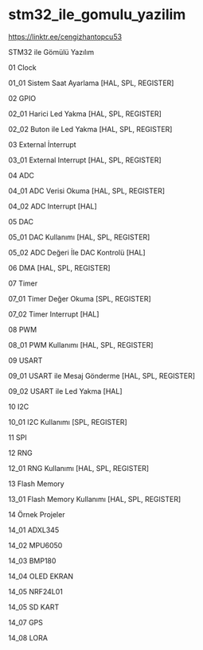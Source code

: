 # stm32_ile_gomulu_yazilim

https://linktr.ee/cengizhantopcu53

STM32 ile Gömülü Yazılım

01 Clock

01_01 Sistem Saat Ayarlama [HAL, SPL, REGISTER]

02 GPIO 

02_01 Harici Led Yakma [HAL, SPL, REGISTER]

02_02 Buton ile Led Yakma [HAL, SPL, REGISTER]

03 External İnterrupt

03_01 External Interrupt [HAL, SPL, REGISTER]

04 ADC 

04_01 ADC Verisi Okuma [HAL, SPL, REGISTER]

04_02 ADC Interrupt [HAL]

05 DAC 

05_01 DAC Kullanımı [HAL, SPL, REGISTER]

05_02 ADC Değeri İle DAC Kontrolü [HAL]

06 DMA [HAL, SPL, REGISTER]

07 Timer

07_01 Timer Değer Okuma [SPL, REGISTER]

07_02 Timer Interrupt [HAL]

08 PWM

08_01 PWM Kullanımı [HAL, SPL, REGISTER]

09 USART

09_01 USART ile Mesaj Gönderme [HAL, SPL, REGISTER]

09_02 USART ile Led Yakma [HAL]

10 I2C

10_01 I2C Kullanımı [SPL, REGISTER]

11 SPI 

12 RNG

12_01 RNG Kullanımı [HAL, SPL, REGISTER]

13 Flash Memory

13_01 Flash Memory Kullanımı [HAL, SPL, REGISTER]

14 Örnek Projeler

14_01 ADXL345 

14_02 MPU6050

14_03 BMP180 

14_04 OLED EKRAN 

14_05 NRF24L01

14_05 SD KART

14_07 GPS

14_08 LORA

 

